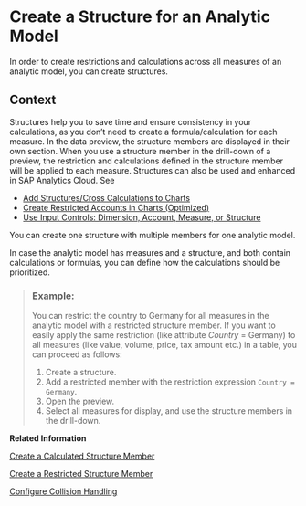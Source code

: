 <!-- loiode1ed4742dec44088236131e239df8b9 -->

# Create a Structure for an Analytic Model

In order to create restrictions and calculations across all measures of an analytic model, you can create structures.



## Context

Structures help you to save time and ensure consistency in your calculations, as you don’t need to create a formula/calculation for each measure. In the data preview, the structure members are displayed in their own section. When you use a structure member in the drill-down of a preview, the restriction and calculations defined in the structure member will be applied to each measure. Structures can also be used and enhanced in SAP Analytics Cloud. See

-   [Add Structures/Cross Calculations to Charts](https://help.sap.com/docs/SAP_ANALYTICS_CLOUD/00f68c2e08b941f081002fd3691d86a7/154158a69a6e4dbb9695e4944a9c8d40.html)
-   [Create Restricted Accounts in Charts \(Optimized\)](https://help.sap.com/docs/SAP_ANALYTICS_CLOUD/00f68c2e08b941f081002fd3691d86a7/4966dd9e4aea4182ad4aa3ee3e511489.html)
-   [Use Input Controls: Dimension, Account, Measure, or Structure](https://help.sap.com/docs/SAP_ANALYTICS_CLOUD/00f68c2e08b941f081002fd3691d86a7/90e079eac7ff416daaab96346d830c48.html)

You can create one structure with multiple members for one analytic model.

In case the analytic model has measures and a structure, and both contain calculations or formulas, you can define how the calculations should be prioritized.

> ### Example:  
> You can restrict the country to Germany for all measures in the analytic model with a restricted structure member. If you want to easily apply the same restriction \(like attribute *Country* = Germany\) to all measures \(like value, volume, price, tax amount etc.\) in a table, you can proceed as follows:
> 
> 1.  Create a structure.
> 2.  Add a restricted member with the restriction expression `Country = Germany`.
> 3.  Open the preview.
> 4.  Select all measures for display, and use the structure members in the drill-down.

**Related Information**  


[Create a Calculated Structure Member](create-a-calculated-structure-member-0c30366.md "With a calculated structure member, you can create calculations across all measures of an analytic model.")

[Create a Restricted Structure Member](create-a-restricted-structure-member-1896990.md "With a restricted structure member, you can restrict available dimensions.")

[Configure Collision Handling](configure-collision-handling-025ba2d.md "When the analytic model has measures and at least one structure you can define how the calculations should be prioritized.")

